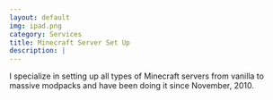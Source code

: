 ```yaml
---
layout: default
img: ipad.png
category: Services
title: Minecraft Server Set Up
description: |
---
```

  I specialize in setting up all types of Minecraft servers from vanilla to massive modpacks and have been doing it since November, 2010.
